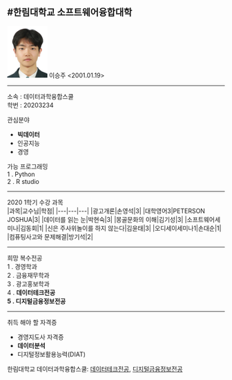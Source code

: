 #한림대학교 소프트웨어융합대학
---
<img src=mail.naver.jpg height=120 weidth=120>
이승주
<2001.01.19>   

---      

소속 : 데이터과학융합스쿨        
학번 : 20203234


관심분야      
* **빅데이터**
* 인공지능
* 경영

가능 프로그래밍   
1 . Python   
2 . R studio  

-----------------------

2020 1학기 수강 과목   
|과목|교수님|학점|
|---|---|---|
|광고개론|손영석|3|
|대학영어3|PETERSON JOSHUA|3|
|데이터를 읽는 눈|박현숙|3|
|몽골문화의 이해|김기성|3|
|소프트웨어세미나|김동회|1|
|신은 주사위놀이를 하지 않는다|김윤태|3|
|오디세이세미나1|손대순|1|
|컴퓨팅사고와 문제해결|방기석|2|

---

희망 복수전공   
1 . 경영학과  
2 . 금융재무학과   
3 . 광고홍보학과  
4 . **데이터테크전공   
5 . 디지털금융정보전공**


---

취득 해야 할 자격증
* 경영지도사 자격증   
* **데이터분석**
* 디지털정보활용능력(DIAT)


한림대학교 데이터과학융합스쿨: [데이터테크전공][google], [디지털금융정보전공][google]

[google]:https://www.hallym.ac.kr/hallym_univ/sub01/cP12/sCP12.html,https://www.hallym.ac.kr/hallym_univ/sub01/cP12/sCP14.html
